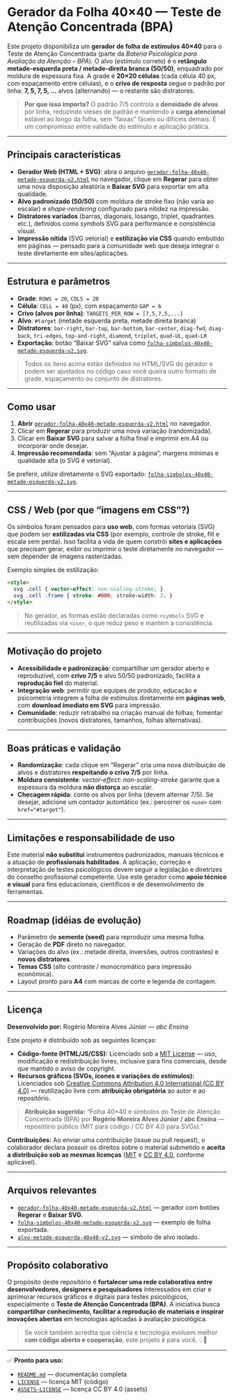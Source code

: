 # Gerador da Folha 40×40 — Teste de Atenção Concentrada (BPA)

Este projeto disponibiliza um **gerador de folha de estímulos 40×40** para o Teste de Atenção Concentrada (parte da *Bateria Psicológica para Avaliação da Atenção – BPA*).
O alvo (estímulo correto) é o **retângulo metade-esquerda preta / metade-direita branca (50/50)**, enquadrado por moldura de espessura fixa. A grade é **20×20 células** (cada célula 40 px, com espaçamento entre células), e o **crivo de resposta** segue o padrão por linha: **7, 5, 7, 5, …** alvos (alternando) — o restante são distratores.

> **Por que isso importa?**
> O padrão 7/5 controla a **densidade de alvos** por linha, reduzindo vieses de padrão e mantendo a **carga atencional** estável ao longo da folha, sem “faixas” fáceis ou difíceis demais. É um compromisso entre validade do estímulo e aplicação prática.

---

## Principais características

* **Gerador Web (HTML + SVG)**: abra o arquivo [`gerador-folha-40x40-metade-esquerda-v2.html`](./gerador-folha-40x40-metade-esquerda-v2.html) no navegador, clique em **Regerar** para obter uma nova disposição aleatória e **Baixar SVG** para exportar em alta qualidade.
* **Alvo padronizado (50/50)** com moldura de stroke fixo (não varia ao escalar) e *shape-rendering* configurado para nitidez na impressão.
* **Distratores variados** (barras, diagonais, losango, triplet, quadrantes etc.), definidos como *symbols* SVG para performance e consistência visual.
* **Impressão nítida** (SVG vetorial) e **estilização via CSS** quando embutido em páginas — pensado para a comunidade web que deseja integrar o teste diretamente em sites/aplicações.

---

## Estrutura e parâmetros

* **Grade**: `ROWS = 20`, `COLS = 20`
* **Célula**: `CELL = 40` (px), com espaçamento `GAP = 6`
* **Crivo (alvos por linha)**: `TARGETS_PER_ROW = [7,5,7,5,...]`
* **Alvo**: `#target` (metade esquerda preta, metade direita branca)
* **Distratores**: `bar-right`, `bar-top`, `bar-bottom`, `bar-center`, `diag-fwd`, `diag-back`, `tri-edges`, `top-and-right`, `diamond`, `triplet`, `quad-UL`, `quad-LR`
* **Exportação**: botão “Baixar SVG” salva como [`folha-simbolos-40x40-metade-esquerda-v2.svg`](./folha-simbolos-40x40-metade-esquerda-v2.svg).

> Todos os itens acima estão definidos no HTML/SVG do gerador e podem ser ajustados no código caso você queira outro formato de grade, espaçamento ou conjunto de distratores.

---

## Como usar

1. **Abrir** [`gerador-folha-40x40-metade-esquerda-v2.html`](./gerador-folha-40x40-metade-esquerda-v2.html) no navegador.
2. Clicar em **Regerar** para produzir uma nova variação (randomizada).
3. Clicar em **Baixar SVG** para salvar a folha final e imprimir em A4 ou incorporar onde desejar.
4. **Impressão recomendada**: sem “Ajustar à página”, margens mínimas e qualidade alta (o SVG é vetorial).

Se preferir, utilize diretamente o SVG exportado: [`folha-simbolos-40x40-metade-esquerda-v2.svg`](./folha-simbolos-40x40-metade-esquerda-v2.svg).

---

## CSS / Web (por que “imagens em CSS”?)

Os símbolos foram pensados para **uso web**, com formas vetoriais (SVG) que podem ser **estilizadas via CSS** (por exemplo, controle de stroke, fill e escala sem perda).
Isso facilita a vida de quem constrói **sites e aplicações** que precisam gerar, exibir ou imprimir o teste diretamente no navegador — sem depender de imagens rasterizadas.

Exemplo simples de estilização:

```html
<style>
  svg .cell { vector-effect: non-scaling-stroke; }
  svg .cell .frame { stroke: #000; stroke-width: 2; }
</style>
```

> No gerador, as formas estão declaradas como `<symbol>` SVG e reutilizadas via `<use>`, o que reduz peso e mantém a consistência.

---

## Motivação do projeto

* **Acessibilidade e padronização**: compartilhar um gerador aberto e reproduzível, com **crivo 7/5** e alvo 50/50 padronizado, facilita a **reprodução fiel** do material.
* **Integração web**: permitir que equipes de produto, educação e psicometria integrem a folha de estímulos diretamente em **páginas web**, com **download imediato em SVG** para impressão.
* **Comunidade**: reduzir retrabalho na criação manual de folhas; fomentar contribuições (novos distratores, tamanhos, folhas alternativas).

---

## Boas práticas e validação

* **Randomização**: cada clique em “Regerar” cria uma nova distribuição de alvos e distratores **respeitando o crivo 7/5** por linha.
* **Moldura consistente**: *vector-effect: non-scaling-stroke* garante que a espessura da moldura **não distorça** ao escalar.
* **Checagem rápida**: conte os alvos por linha (devem alternar 7/5). Se desejar, adicione um contador automático (ex.: percorrer os `<use>` com `href="#target"`).

---

## Limitações e responsabilidade de uso

Este material **não substitui** instrumentos padronizados, manuais técnicos e a atuação de **profissionais habilitados**.
A aplicação, correção e interpretação de testes psicológicos devem seguir a legislação e diretrizes do conselho profissional competente.
Use este gerador como **apoio técnico e visual** para fins educacionais, científicos e de desenvolvimento de ferramentas.

---

## Roadmap (idéias de evolução)

* Parâmetro de **semente (seed)** para reproduzir uma mesma folha.
* Geração de **PDF** direto no navegador.
* Variações do alvo (ex.: metade direita, inversões, outros contrastes) e **novos distratores**.
* **Temas CSS** (alto contraste / monocromático para impressão econômica).
* Layout pronto para **A4** com marcas de corte e legenda de contagem.

---

## Licença

**Desenvolvido por:** Rogério Moreira Alves Júnior — *abc Ensina*

Este projeto é distribuído sob as seguintes licenças:

* **Código-fonte (HTML/JS/CSS):** Licenciado sob a [MIT License](./LICENSE) — uso, modificação e redistribuição livres, inclusive para fins comerciais, desde que mantido o aviso de copyright.
* **Recursos gráficos (SVGs, ícones e variações de estímulos):** Licenciados sob [Creative Commons Attribution 4.0 International (CC BY 4.0)](./ASSETS-LICENSE) — reutilização livre com **atribuição obrigatória** ao autor e ao repositório.

> **Atribuição sugerida:**
> “Folha 40×40 e símbolos do Teste de Atenção Concentrada (BPA) por **Rogério Moreira Alves Júnior / abc Ensina** — repositório público (MIT para código / CC BY 4.0 para SVGs).”

**Contribuições:**
Ao enviar uma contribuição (issue ou pull request), o colaborador declara possuir os direitos sobre o material submetido e **aceita a distribuição sob as mesmas licenças** ([MIT](./LICENSE) e [CC BY 4.0](./ASSETS-LICENSE), conforme aplicável).

---

## Arquivos relevantes

* [`gerador-folha-40x40-metade-esquerda-v2.html`](./gerador-folha-40x40-metade-esquerda-v2.html) — gerador com botões **Regerar** e **Baixar SVG**.
* [`folha-simbolos-40x40-metade-esquerda-v2.svg`](./folha-simbolos-40x40-metade-esquerda-v2.svg) — exemplo de folha exportada.
* [`alvo-metade-esquerda-40x40-v2.svg`](./alvo-metade-esquerda-40x40-v2.svg) — símbolo de alvo isolado.

---

## Propósito colaborativo

O propósito deste repositório é **fortalecer uma rede colaborativa entre desenvolvedores, designers e pesquisadores** interessados em criar e aprimorar recursos gráficos e digitais para testes psicológicos, especialmente o **Teste de Atenção Concentrada (BPA)**.
A iniciativa busca **compartilhar conhecimento, facilitar a reprodução de materiais e inspirar inovações abertas** em tecnologias aplicadas à avaliação psicológica.

> Se você também acredita que ciência e tecnologia evoluem melhor **com código aberto e cooperação**, este projeto é para você. 💡🤝

---

✅ **Pronto para uso:**

* [`README.md`](./README.md) — documentação completa
* [`LICENSE`](./LICENSE) — licença MIT (código)
* [`ASSETS-LICENSE`](./ASSETS-LICENSE) — licença CC BY 4.0 (assets)
